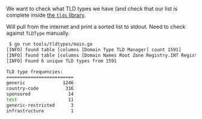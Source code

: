 We want to check what TLD types we have (and check that our list is complete inside [the `tlds` library](../../tlds.go).

Will pull from the internet and print a sorted list to stdout.  Need to check against `TLDType` manually.

```bash
 $ go run tools/tldtypes/main.go
[INFO] found table [columns [Domain Type TLD Manager] count 1591]
[INFO] found table [columns [Domain Names Root Zone Registry.INT Registry.ARPA RegistryIDN Repository] count 3]
[INFO] Found 6 unique TLD types from 1591

TLD type frequencies:
=========================
generic              1246
country-code          316
sponsored              14
test                   11
generic-restricted      3
infrastructure          1
```
